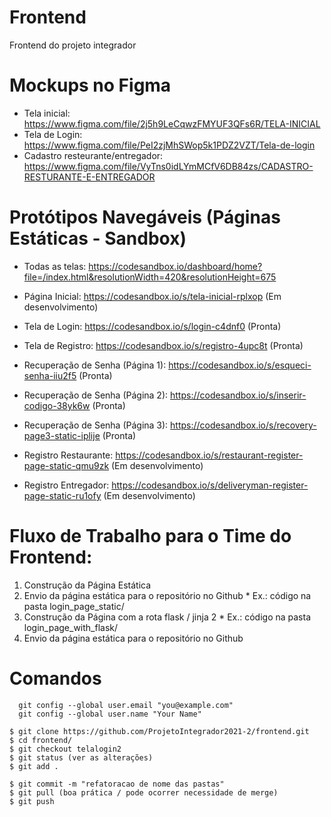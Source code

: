 # Frontend
Frontend do projeto integrador

# Mockups no Figma
* Tela inicial: https://www.figma.com/file/2j5h9LeCqwzFMYUF3QFs6R/TELA-INICIAL
* Tela de Login: https://www.figma.com/file/PeI2zjMhSWop5k1PDZ2VZT/Tela-de-login
* Cadastro resteurante/entregador: https://www.figma.com/file/VyTns0idLYmMCfV6DB84zs/CADASTRO-RESTURANTE-E-ENTREGADOR

# Protótipos Navegáveis (Páginas Estáticas - Sandbox)

* Todas as telas: https://codesandbox.io/dashboard/home?file=/index.html&resolutionWidth=420&resolutionHeight=675

* Página Inicial: https://codesandbox.io/s/tela-inicial-rplxop (Em desenvolvimento)
* Tela de Login: https://codesandbox.io/s/login-c4dnf0 (Pronta)
* Tela de Registro: https://codesandbox.io/s/registro-4upc8t (Pronta)
* Recuperação de Senha (Página 1): https://codesandbox.io/s/esqueci-senha-iiu2f5 (Pronta)
* Recuperação de Senha (Página 2): https://codesandbox.io/s/inserir-codigo-38yk6w (Pronta)
* Recuperação de Senha (Página 3): https://codesandbox.io/s/recovery-page3-static-iplije (Pronta)
* Registro Restaurante: https://codesandbox.io/s/restaurant-register-page-static-qmu9zk (Em desenvolvimento)
* Registro Entregador: https://codesandbox.io/s/deliveryman-register-page-static-ru1ofy (Em desenvolvimento)

# Fluxo de Trabalho para o Time do Frontend:
1. Construção da Página Estática
2. Envio da página estática para o repositório no Github
        * Ex.: código na pasta login_page_static/
4. Construção da Página com a rota flask / jinja 2
        * Ex.: código na pasta login_page_with_flask/
6. Envio da página estática para o repositório no Github 

# Comandos
```
  git config --global user.email "you@example.com"
  git config --global user.name "Your Name"
```

```
$ git clone https://github.com/ProjetoIntegrador2021-2/frontend.git
$ cd frontend/
$ git checkout telalogin2
$ git status (ver as alterações)
$ git add .

$ git commit -m "refatoracao de nome das pastas"
$ git pull (boa prática / pode ocorrer necessidade de merge)
$ git push




```
